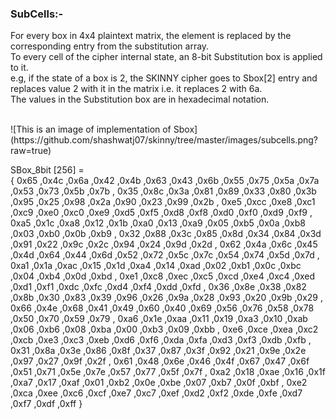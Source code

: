 ### SubCells:-
For every box in 4x4 plaintext matrix, the element is replaced by the corresponding entry from the substitution array.<br>
To every cell of the cipher internal state, an 8-bit Substitution box is applied to it. <br>
e.g, if the state of a box is 2, the SKINNY cipher goes to  Sbox[2] entry and replaces value 2 with it in the matrix i.e. it replaces 2 with 6a.<br>
The values in the Substitution box are in hexadecimal notation.<br>


<br>
![This is an image of implementation of Sbox](https://github.com/shashwatj07/skinny/tree/master/images/subcells.png?raw=true)
<br>

 SBox_8bit [256] =<br>
 { 0x65 ,0x4c ,0x6a ,0x42 ,0x4b ,0x63 ,0x43 ,0x6b ,0x55 ,0x75 ,0x5a ,0x7a ,0x53 ,0x73 ,0x5b ,0x7b , 0x35 ,0x8c ,0x3a ,0x81 ,0x89 ,0x33 ,0x80 ,0x3b ,0x95 ,0x25 ,0x98 ,0x2a ,0x90 ,0x23 ,0x99 ,0x2b , 0xe5 ,0xcc ,0xe8 ,0xc1 ,0xc9 ,0xe0 ,0xc0 ,0xe9 ,0xd5 ,0xf5 ,0xd8 ,0xf8 ,0xd0 ,0xf0 ,0xd9 ,0xf9 , 0xa5 ,0x1c ,0xa8 ,0x12 ,0x1b ,0xa0 ,0x13 ,0xa9 ,0x05 ,0xb5 ,0x0a ,0xb8 ,0x03 ,0xb0 ,0x0b ,0xb9 , 0x32 ,0x88 ,0x3c ,0x85 ,0x8d ,0x34 ,0x84 ,0x3d ,0x91 ,0x22 ,0x9c ,0x2c ,0x94 ,0x24 ,0x9d ,0x2d , 0x62 ,0x4a ,0x6c ,0x45 ,0x4d ,0x64 ,0x44 ,0x6d ,0x52 ,0x72 ,0x5c ,0x7c ,0x54 ,0x74 ,0x5d ,0x7d , 0xa1 ,0x1a ,0xac ,0x15 ,0x1d ,0xa4 ,0x14 ,0xad ,0x02 ,0xb1 ,0x0c ,0xbc ,0x04 ,0xb4 ,0x0d ,0xbd , 0xe1 ,0xc8 ,0xec ,0xc5 ,0xcd ,0xe4 ,0xc4 ,0xed ,0xd1 ,0xf1 ,0xdc ,0xfc ,0xd4 ,0xf4 ,0xdd ,0xfd , 0x36 ,0x8e ,0x38 ,0x82 ,0x8b ,0x30 ,0x83 ,0x39 ,0x96 ,0x26 ,0x9a ,0x28 ,0x93 ,0x20 ,0x9b ,0x29 , 0x66 ,0x4e ,0x68 ,0x41 ,0x49 ,0x60 ,0x40 ,0x69 ,0x56 ,0x76 ,0x58 ,0x78 ,0x50 ,0x70 ,0x59 ,0x79 , 0xa6 ,0x1e ,0xaa ,0x11 ,0x19 ,0xa3 ,0x10 ,0xab ,0x06 ,0xb6 ,0x08 ,0xba ,0x00 ,0xb3 ,0x09 ,0xbb , 0xe6 ,0xce ,0xea ,0xc2 ,0xcb ,0xe3 ,0xc3 ,0xeb ,0xd6 ,0xf6 ,0xda ,0xfa ,0xd3 ,0xf3 ,0xdb ,0xfb , 0x31 ,0x8a ,0x3e ,0x86 ,0x8f ,0x37 ,0x87 ,0x3f ,0x92 ,0x21 ,0x9e ,0x2e ,0x97 ,0x27 ,0x9f ,0x2f , 0x61 ,0x48 ,0x6e ,0x46 ,0x4f ,0x67 ,0x47 ,0x6f ,0x51 ,0x71 ,0x5e ,0x7e ,0x57 ,0x77 ,0x5f ,0x7f , 0xa2 ,0x18 ,0xae ,0x16 ,0x1f ,0xa7 ,0x17 ,0xaf ,0x01 ,0xb2 ,0x0e ,0xbe ,0x07 ,0xb7 ,0x0f ,0xbf , 0xe2 ,0xca ,0xee ,0xc6 ,0xcf ,0xe7 ,0xc7 ,0xef ,0xd2 ,0xf2 ,0xde ,0xfe ,0xd7 ,0xf7 ,0xdf ,0xff }
